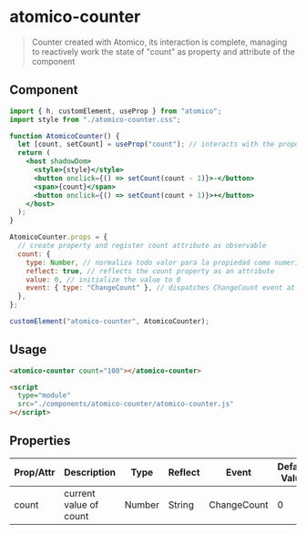 # atomico-counter

> Counter created with Atomico, its interaction is complete, managing to reactively work the state of "count" as property and attribute of the component

## Component

```jsx
import { h, customElement, useProp } from "atomico";
import style from "./atomico-counter.css";

function AtomicoCounter() {
  let [count, setCount] = useProp("count"); // interacts with the property as a functional hook
  return (
    <host shadowDom>
      <style>{style}</style>
      <button onclick={() => setCount(count - 1)}>-</button>
      <span>{count}</span>
      <button onclick={() => setCount(count + 1)}>+</button>
    </host>
  );
}

AtomicoCounter.props = {
  // create property and register count attribute as observable
  count: {
    type: Number, // normaliza todo valor para la propiedad como numerico
    reflect: true, // reflects the count property as an attribute
    value: 0, // initialize the value to 0
    event: { type: "ChangeCount" }, // dispatches ChangeCount event at every count change, for subscription of side effects
  },
};

customElement("atomico-counter", AtomicoCounter);
```

## Usage

```html
<atomico-counter count="100"></atomico-counter>

<script
  type="module"
  src="./components/atomico-counter/atomico-counter.js"
></script>
```

## Properties

| Prop/Attr | Description            | Type   | Reflect | Event       | Default Value |
| --------- | ---------------------- | ------ | ------- | ----------- | ------------- |
| count     | current value of count | Number | String  | ChangeCount | 0             |
